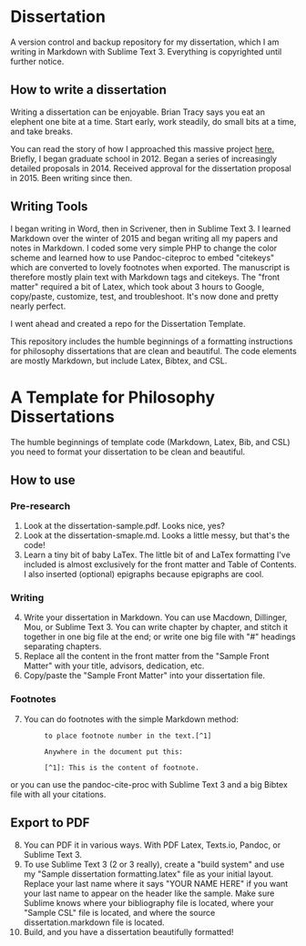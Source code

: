 # Dissertation

A version control and backup repository for my dissertation, which I am writing in Markdown with Sublime Text 3. Everything is copyrighted until further notice. 

## How to write a dissertation

Writing a dissertation can be enjoyable. Brian Tracy says you eat an elephent one bite at a time. Start early, work steadily, do small bits at a time, and take breaks.  

You can read the story of how I approached this massive project [here.](http://keithbuhler.com/phd-how-to) Briefly, I began graduate school in 2012. Began a series of increasingly detailed proposals in 2014. Received approval for the dissertation proposal in 2015. Been writing since then. 

## Writing Tools

I began writing in Word, then in Scrivener, then in Sublime Text 3. I learned Markdown over the winter of 2015 and began writing all my papers and notes in Markdown. I coded some very simple PHP to change the color scheme and learned how to use Pandoc-citeproc to embed "citekeys" which are converted to lovely footnotes when exported. The manuscript is therefore mostly plain text with Markdown tags and citekeys. The "front matter" required a bit of Latex, which took about 3 hours to Google, copy/paste, customize, test, and troubleshoot. It's now done and pretty nearly perfect. 

I went ahead and created a repo for the Dissertation Template.

This repository includes the humble beginnings of a formatting instructions for philosophy dissertations that are clean and beautiful. The code elements are mostly Markdown, but include Latex, Bibtex, and CSL.



# A Template for Philosophy Dissertations

The humble beginnings of template code (Markdown, Latex, Bib, and CSL) you need to format your dissertation to be clean and beautiful. 

## How to use


### Pre-research
1. Look at the dissertation-sample.pdf. Looks nice, yes? 
2. Look at the dissertation-smaple.md. Looks a little messy, but that's the code!
4. Learn a tiny bit of baby LaTex. The little bit of and LaTex formatting I've included is almost exclusively for the front matter and Table of Contents. I also inserted (optional) epigraphs because epigraphs are cool. 

### Writing

4. Write your dissertation in Markdown. You can use Macdown, Dillinger, Mou, or Sublime Text 3. You can write chapter by chapter, and stitch it together in one big file at the end; or write one big file with "#" headings separating chapters. 
5. Replace all the content in the front matter from the "Sample Front Matter" with your title, advisors, dedication, etc. 
6. Copy/paste the "Sample Front Matter" into your dissertation file. 

### Footnotes

7. You can do footnotes with the simple Markdown method: 



            to place footnote number in the text.[^1] 

            Anywhere in the document put this: 

            [^1]: This is the content of footnote.

or you can use the pandoc-cite-proc with Sublime Text 3 and a big Bibtex file with all your citations.


## Export to PDF

8. You can PDF it in various ways.  With PDF Latex, Texts.io, Pandoc, or Sublime Text 3. 
9. To use Sublime Text 3 (2 or 3 really), create a "build system" and use my "Sample dissertation formatting.latex" file as your initial layout. Replace your last name where it says "YOUR NAME HERE" if you want your last name to appear on the header like the sample. Make sure Sublime knows where your bibliography file is located, where your "Sample CSL" file is located, and where the source dissertation.markdown file is located. 
10. Build, and you have a dissertation beautifully formatted!

